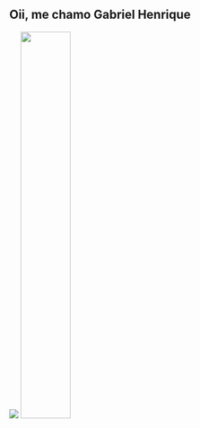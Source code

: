 ## Oii, me chamo Gabriel Henrique 

<div>
  <img widtht="42%" src="https://github-readme-stats.vercel.app/api?username=bordinn"/>
  <img width="42%" src="https://github.com/bordinn/github-readme-stats"/>                  
       </div>
